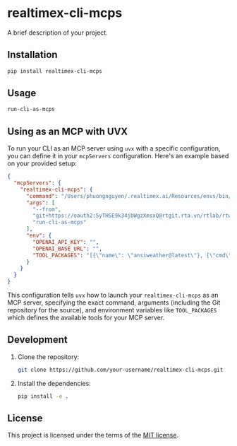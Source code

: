 # realtimex-cli-mcps

A brief description of your project.

## Installation

```bash
pip install realtimex-cli-mcps
```

## Usage

```bash
run-cli-as-mcps
```

## Using as an MCP with UVX

To run your CLI as an MCP server using `uvx` with a specific configuration, you can define it in your `mcpServers` configuration. Here's an example based on your provided setup:

```json
{
  "mcpServers": {
    "realtimex-cli-mcps": {
      "command": "/Users/phuongnguyen/.realtimex.ai/Resources/envs/bin/uvx",
      "args": [
        "--from",
        "git+https://oauth2:5yTHSE9k34jbWgzXmsxQ@rtgit.rta.vn/rtlab/rtwebteam/realtimex-cli-mcps",
        "run-cli-as-mcps"
      ],
      "env": {
        "OPENAI_API_KEY": "",
        "OPENAI_BASE_URL": "",
        "TOOL_PACKAGES": "[{\"name\": \"ansiweather@latest\"}, {\"cmd\": [\"npx\", \"-y\", \"weather-cli\", \"weather\"], \"doc_str\": \"Usage\\n    $ weather <input>\\n\\n  Options\\n    --city, -c City you want to lookup weather for (add state code after city name if city exists in multiple places)\\n    --country, -C Country you want to lookup weather for\\n    --scale, -s Weather scale. Defaults to Celcius\\n    --help Show this help message\\n    --version Display version info and exit\\n    config Set the default location and scale\\n\\n  Examples\\n    $ weather -c Dhaka -C Bangladesh\\n    Dhaka, Bangladesh\\n    Condition: Partly Cloudy\\n    Temperature: 32\\u00b0C\\n\\n    $ weather config -c Dhaka -C Bangladesh -s F\\n    Default location set to Dhaka, Bangladesh and scale to F\", \"help_cmd\": [], \"name\": \"weather-cli\"}, {\"cmd\": [\"uvx\", \"cowsay\"], \"doc_str\": \"\", \"help_cmd\": [\"uvx\", \"cowsay\", \"-h\"], \"name\": \"cowsay\"}, {\"name\": \"doctranslate_translate\"}]"
      }
    }
  }
}
```

This configuration tells `uvx` how to launch your `realtimex-cli-mcps` as an MCP server, specifying the exact command, arguments (including the Git repository for the source), and environment variables like `TOOL_PACKAGES` which defines the available tools for your MCP server.

## Development

1. Clone the repository:
   ```bash
   git clone https://github.com/your-username/realtimex-cli-mcps.git
   ```
2. Install the dependencies:
   ```bash
   pip install -e .
   ```

## License

This project is licensed under the terms of the [MIT license](LICENSE).
